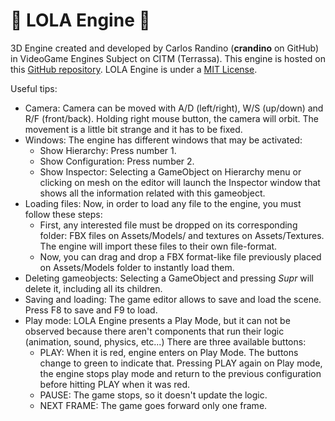 # :dancer: LOLA Engine :dancer:

3D Engine created and developed by Carlos Randino (**crandino** on GitHub) in VideoGame Engines Subject on CITM (Terrassa).
This engine is hosted on this [GitHub repository](https://github.com/crandino/Lola_Engine).
LOLA Engine is under a [MIT License](https://github.com/crandino/Lola_Engine/blob/master/LICENSE.md).

Useful tips:

- Camera: Camera can be moved with A/D (left/right), W/S (up/down) and R/F (front/back). Holding right mouse button, the camera will orbit. The movement is a little bit strange and it has to be fixed.
- Windows: The engine has different windows that may be activated: 
  - Show Hierarchy: Press number 1.
  - Show Configuration: Press number 2.
  - Show Inspector: Selecting a GameObject on Hierarchy menu or clicking on mesh on the editor will launch the Inspector window that shows all the information related with this gameobject.
- Loading files: Now, in order to load any file to the engine, you must follow these steps:
  - First, any interested file must be dropped on its corresponding folder: FBX files on Assets/Models/ and textures on Assets/Textures. The engine will import these files to their own file-format.
  - Now, you can drag and drop a FBX format-like file previously placed on Assets/Models folder to instantly load them.
- Deleting gameobjects: Selecting a GameObject and pressing _Supr_ will delete it, including all its children.
- Saving and loading: The game editor allows to save and load the scene. Press F8 to save and F9 to load.
- Play mode: LOLA Engine presents a Play Mode, but it can not be observed because there aren't components that run their logic (animation, sound, physics, etc...) There are three available buttons:
  - PLAY: When it is red, engine enters on Play Mode. The buttons change to green to indicate that. Pressing PLAY again on Play mode, the engine stops play mode and return to the previous configuration before hitting PLAY when it was red.
  - PAUSE: The game stops, so it doesn't update the logic.
  - NEXT FRAME: The game goes forward only one frame.

